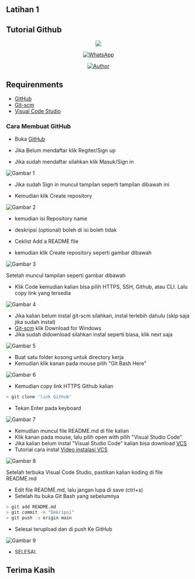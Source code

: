 ## Latihan 1
## Tutorial Github

<p align="center">
<img src="https://github.com/abidhusein/Tutorial_Menggunakan_Github/blob/main/ssan/1g.gif"/>
</p>
<p align="center">
<a href="https://api.whatsapp.com/send?phone=6281219019084"><img alt="WhatsApp" src="https://img.shields.io/badge/My-Whatsapp-%23017e40?style=for-the-badge&logo=whatsapp&logoColor=white"/></a></p>
<p align="center">
<p align="center">
<a href="https://github.com/abidhusein"><img title="Author" src="https://img.shields.io/badge/Author%20-Abid%20Husein-blue.svg?style=flat&logo=github"></a>
<p align="center">

## Requirenments
- [GitHub](https://github.com)
- [Git-scm](https://git-scm.com/)
- [Visual Code Studio](https://code.visualstudio.com/)


### Cara Membuat GitHub
- Buka [GitHub](https://github.com)<p>
- Jika Belum mendaftar klik Regiter/Sign up <p>
- Jika sudah mendaftar silahkan klik Masuk/Sign in <p>

![Gambar 1](ssan/1.png)

- Jika sudah Sign in muncul tampilan seperti tampilan dibawah ini<p>
- Kemudian klik Create repository<p>

![Gambar 2](ssan/2.png)

- kemudian isi Repository name<p>
- deskripsi (optional) boleh di isi boleh tidak<p>
- Ceklist Add a README file<p>
- kemudian klik Create repository seperti gambar dibawah<p>

![Gambar 3](ssan/3.png)

Setelah muncul tampilan seperti gambar dibawah<p>
- Klik Code kemudian kalian bisa pilih HTTPS, SSH, Github, atau CLI. Lalu copy link yang tersedia<p>

![Gambar 4](ssan/4.png)

- Jika kalian belum instal git-scm silahkan, instal terlebih dahulu (skip saja jika sudah instal)
- [Git-scm](https://git-scm.com/) klik Download for Windows
- Jika sudah didownload silahkan instal seperti biasa, klik next saja

![Gambar 5](ssan/5.png)

- Buat satu folder kosong untuk directory kerja
- Kemudian klik kanan pada mouse pilih "Git Bash Here"

![Gambar 6](ssan/6.png)

- Kemudian copy link HTTPS Github kalian
```bash
> git clone 'link Github'
```
- Tekan Enter pada keyboard

![Gambar 7](ssan/7.png)

- Kemudian muncul file README.md di file kalian
- Klik kanan pada mouse, lalu pilih open with pilih "Visual Studio Code"
- Jika kalian belum instal "Visual Studio Code" kalian bisa download [VCS](https://code.visualstudio.com/)
- Tutorial cara instal [Video instalasi VCS](https://www.youtube.com/watch?v=OSmaWPSgvTQ)

![Gambar 8](ssan/8.png)

Setelah terbuka Visual Code Studio, pastikan kalian koding di file README.md</p>
- Edit file README.md, lalu jangan lupa  di save (ctrl+s)
- Setelah itu buka Git Bash yang sebelumnya
```bash
> git add README.md
> git commit -m "Dekripsi"
> git push -u origin main
```
- Selesai terupload dan di push Ke GitHub

![Gambar 9](ssan/9a.png)

- SELESAI.

## Terima Kasih